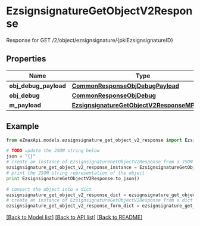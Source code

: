 # EzsignsignatureGetObjectV2Response

Response for GET /2/object/ezsignsignature/{pkiEzsignsignatureID}

## Properties
Name | Type | Description | Notes
------------ | ------------- | ------------- | -------------
**obj_debug_payload** | [**CommonResponseObjDebugPayload**](CommonResponseObjDebugPayload.md) |  | 
**obj_debug** | [**CommonResponseObjDebug**](CommonResponseObjDebug.md) |  | [optional] 
**m_payload** | [**EzsignsignatureGetObjectV2ResponseMPayload**](EzsignsignatureGetObjectV2ResponseMPayload.md) |  | 

## Example

```python
from eZmaxApi.models.ezsignsignature_get_object_v2_response import EzsignsignatureGetObjectV2Response

# TODO update the JSON string below
json = "{}"
# create an instance of EzsignsignatureGetObjectV2Response from a JSON string
ezsignsignature_get_object_v2_response_instance = EzsignsignatureGetObjectV2Response.from_json(json)
# print the JSON string representation of the object
print EzsignsignatureGetObjectV2Response.to_json()

# convert the object into a dict
ezsignsignature_get_object_v2_response_dict = ezsignsignature_get_object_v2_response_instance.to_dict()
# create an instance of EzsignsignatureGetObjectV2Response from a dict
ezsignsignature_get_object_v2_response_form_dict = ezsignsignature_get_object_v2_response.from_dict(ezsignsignature_get_object_v2_response_dict)
```
[[Back to Model list]](../README.md#documentation-for-models) [[Back to API list]](../README.md#documentation-for-api-endpoints) [[Back to README]](../README.md)


